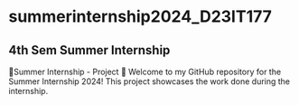 
# summerinternship2024_D23IT177


## 4th Sem Summer Internship
🌟Summer Internship - Project 🌟
Welcome to my GitHub repository for the Summer Internship 2024! This project showcases the work done during the internship.
